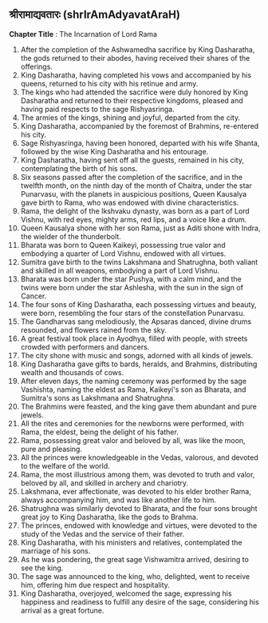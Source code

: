 ## श्रीरामाद्यवतारः (shrIrAmAdyavatAraH)
**Chapter Title** : The Incarnation of Lord Rama

1. After the completion of the Ashwamedha sacrifice by King Dasharatha, the gods returned to their abodes, having received their shares of the offerings.
2. King Dasharatha, having completed his vows and accompanied by his queens, returned to his city with his retinue and army.
3. The kings who had attended the sacrifice were duly honored by King Dasharatha and returned to their respective kingdoms, pleased and having paid respects to the sage Rishyasringa.
4. The armies of the kings, shining and joyful, departed from the city.
5. King Dasharatha, accompanied by the foremost of Brahmins, re-entered his city.
6. Sage Rishyasringa, having been honored, departed with his wife Shanta, followed by the wise King Dasharatha and his entourage.
7. King Dasharatha, having sent off all the guests, remained in his city, contemplating the birth of his sons.
8. Six seasons passed after the completion of the sacrifice, and in the twelfth month, on the ninth day of the month of Chaitra, under the star Punarvasu, with the planets in auspicious positions, Queen Kausalya gave birth to Rama, who was endowed with divine characteristics.
9. Rama, the delight of the Ikshvaku dynasty, was born as a part of Lord Vishnu, with red eyes, mighty arms, red lips, and a voice like a drum.
10. Queen Kausalya shone with her son Rama, just as Aditi shone with Indra, the wielder of the thunderbolt.
11. Bharata was born to Queen Kaikeyi, possessing true valor and embodying a quarter of Lord Vishnu, endowed with all virtues.
12. Sumitra gave birth to the twins Lakshmana and Shatrughna, both valiant and skilled in all weapons, embodying a part of Lord Vishnu.
13. Bharata was born under the star Pushya, with a calm mind, and the twins were born under the star Ashlesha, with the sun in the sign of Cancer.
14. The four sons of King Dasharatha, each possessing virtues and beauty, were born, resembling the four stars of the constellation Punarvasu.
15. The Gandharvas sang melodiously, the Apsaras danced, divine drums resounded, and flowers rained from the sky.
16. A great festival took place in Ayodhya, filled with people, with streets crowded with performers and dancers.
17. The city shone with music and songs, adorned with all kinds of jewels.
18. King Dasharatha gave gifts to bards, heralds, and Brahmins, distributing wealth and thousands of cows.
19. After eleven days, the naming ceremony was performed by the sage Vashishta, naming the eldest as Rama, Kaikeyi's son as Bharata, and Sumitra's sons as Lakshmana and Shatrughna.
20. The Brahmins were feasted, and the king gave them abundant and pure jewels.
21. All the rites and ceremonies for the newborns were performed, with Rama, the eldest, being the delight of his father.
22. Rama, possessing great valor and beloved by all, was like the moon, pure and pleasing.
23. All the princes were knowledgeable in the Vedas, valorous, and devoted to the welfare of the world.
24. Rama, the most illustrious among them, was devoted to truth and valor, beloved by all, and skilled in archery and chariotry.
25. Lakshmana, ever affectionate, was devoted to his elder brother Rama, always accompanying him, and was like another life to him.
26. Shatrughna was similarly devoted to Bharata, and the four sons brought great joy to King Dasharatha, like the gods to Brahma.
27. The princes, endowed with knowledge and virtues, were devoted to the study of the Vedas and the service of their father.
28. King Dasharatha, with his ministers and relatives, contemplated the marriage of his sons.
29. As he was pondering, the great sage Vishwamitra arrived, desiring to see the king.
30. The sage was announced to the king, who, delighted, went to receive him, offering him due respect and hospitality.
31. King Dasharatha, overjoyed, welcomed the sage, expressing his happiness and readiness to fulfill any desire of the sage, considering his arrival as a great fortune.